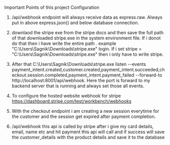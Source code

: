 Important Points of this project Configuration

1.  /api/webhook endpoint will always receive data as express.raw. Always put in above express.json() and below database connection.
2. downlaod the stripe exe from the stripe docs and then save the full path of that downloaded stripe.exe in the system environment file.
If i donot do that then i have write the entire path . example "C:\Users\Sagnik\Downloads\stripe.exe" login. If i set stripe = "C:\Users\Sagnik\Downloads\stripe.exe" then i only have to write stripe.
3. After that C:\Users\Sagnik\Downloads\stripe.exe listen --events payment_intent.created,customer.created,payment_intent.succeeded,checkout.session.completed,payment_intent.payment_failed --forward-to http://localhost:8001/api/webhook. Here the port is forward to my backend server that is running and always set those all events.
4. To configure the hosted website webhook for stripe https://dashboard.stripe.com/test/workbench/webhooks 

5. With the checkout endpoint i am creating a new session everytime for the customer and the session get expired after payment completion.
6. /api/webhook this api is called by stripe after i give my card details, email, name etc and hit payment this api will call and if success will save the customer_details with the product details and save it to the database